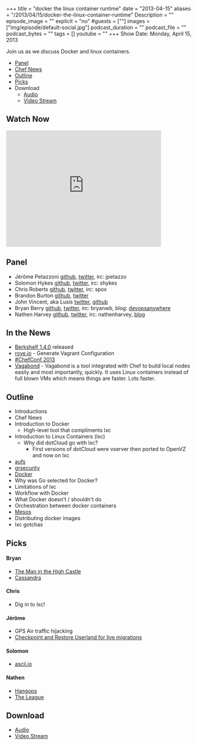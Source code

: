 +++
title = "docker the linux container runtime"
date = "2013-04-15"
aliases = "/2013/04/15/docker-the-linux-container-runtime"
Description = ""
episode_image = ""
explicit = "no"
#guests = [""]
images = ["img/episode/default-social.jpg"]
podcast_duration = ""
podcast_file = ""
podcast_bytes = ""
tags = []
youtube = ""
+++
Show Date:  Monday, April 15, 2013

Join us as we discuss Docker and linux containers.

* [Panel](http://foodfightshow.org/2013/05/netflix-oss.html#panel)
* [Chef News](http://foodfightshow.org/2013/05/netflix-oss.html#news)
* [Outline](http://foodfightshow.org/2013/05/netflix-oss.html#outline)
* [Picks](http://foodfightshow.org/2013/05/netflix-oss.html#picks)
* Download
  * [Audio](http://traffic.libsyn.com/foodfight/Food-Fight-Show-49-Docker.mp3)
  * [Video Stream](http://www.youtube.com/watch?v=LDhrDpz8JQw)

Watch Now
---------

<iframe width="420" height="315" src="http://www.youtube.com/embed/LDhrDpz8JQw" frameborder="0" allowfullscreen></iframe>

<!-- more -->

Panel<a name="panel"></a>
-----
* Jérôme Petazzoni [github](http://github.com/jpetazzo), [twitter](https://twitter.com/jpetazzo), irc:  jpetazzo
* Solomon Hykes [github](http://github.com/shykes), [twitter](https://twitter.com/solomonstre), irc: shykes
* Chris Roberts [github](http://github.com/chrisroberts), [twitter](https://twitter.com/_spox), irc: spox
* Brandon Burton [github](http://github.com/solarce), [twitter](https://twitter.com/solarce)
* John Vincent, aka Lusis [twitter](https://twitter.com/#!/lusis), [github](https://github.com/lusis)
* Bryan Berry [github](http://github.com/bryanwb), [twitter](http://twitter.com/bryanwb), irc: bryanwb, blog: [devopsanywhere](http://devopsanywhere.blogspot.com)
* Nathen Harvey [github](http://github.com/nathenharvey), [twitter](http://twitter.com/nathenharvey), irc: nathenharvey, [blog](http://nathenharvey.com)

In the News<a name="news"></a>
-----------
* [Berkshelf 1.4.0](https://github.com/RiotGames/berkshelf/compare/v1.3.1...v1.4.0) released
* [rove.io](http://rove.io) - Generate Vagrant Configuration
* [\#ChefConf 2013](http://chefconf.opscode.com)
* [Vagabond](https://github.com/chrisroberts/vagabond) - Vagabond is a tool integrated with Chef to build local nodes easily and most importantly, quickly. It uses Linux containers instead of full blown VMs which means things are faster. Lots faster.

Outline<a name="outline"></a>
-------
* Introductions
* Chef News
* Introduction to Docker
  * High-level tool that compliments lxc
* Introduction to Linux Containers (lxc)
  * Why did dotCloud go with lxc?
    * First versions of dotCloud were vserver then ported to OpenVZ and now on lxc
* [aufs](http://en.wikipedia.org/wiki/Aufs)
* [grsecurity](http://grsecurity.net/)
* [Docker](http://www.docker.io/)
* Why was Go selected for Docker?
* Limitations of lxc
* Workflow with Docker
* What Docker doesn't / shouldn't do
* Orchestration between docker containers
* [Mesos](http://incubator.apache.org/mesos/)
* Distributing docker images
* lxc gotchas

Picks<a name="picks"></a>
-----

#### Bryan
* [The Man in the High Castle](http://www.amazon.com/Man-High-Castle-Philip-Dick/dp/0547572484)
* [Cassandra](http://cassandra.apache.org/)

#### Chris
* Dig in to lxc!

#### Jérôme
* GPS Air traffic hijacking
* [Checkpoint and Restore Userland for live migrations](http://www.slideshare.net/andreywagin/checkpointrestore-mostly-in-userspace-16408070)

#### Solomon
* [ascii.io](http://ascii.io/)

#### Nathen
* [Hangops](https://twitter.com/hangops)
* [The League](http://movies.netflix.com/WiMovie/The_League/70157187)

Download
--------
* [Audio](http://traffic.libsyn.com/foodfight/Food-Fight-Show-49-Docker.mp3)
* [Video Stream](http://www.youtube.com/watch?v=LDhrDpz8JQw)
